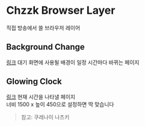 # Chzzk Browser Layer
직접 방송에서 쓸 브라우저 레이어

## Background Change
[링크](https://wongoon.github.io/Chzzk_Layer/Background_Change)
대기 화면에 사용될 배경이 일정 시간마다 바뀌는 페이지

## Glowing Clock
[링크](https://wongoon.github.io/Chzzk_Layer/Glowing_Clock)
현재 시간을 나타낼 페이지  
너비 1500 x 높이 450으로 설정하면 딱 맞습니다
> 참고: 쿠레나이 나츠키
